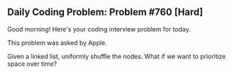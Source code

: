 ## Daily Coding Problem: Problem #760 [Hard]

Good morning! Here's your coding interview problem for today.

This problem was asked by Apple.

Given a linked list, uniformly shuffle the nodes. What if we want to prioritize space over time?
